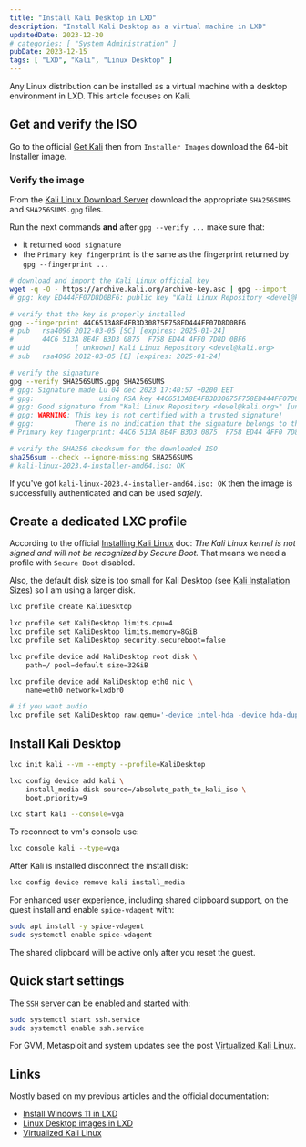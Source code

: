 ```yaml
---
title: "Install Kali Desktop in LXD"
description: "Install Kali Desktop as a virtual machine in LXD"
updatedDate: 2023-12-20
# categories: [ "System Administration" ]
pubDate: 2023-12-15
tags: [ "LXD", "Kali", "Linux Desktop" ]
---
```


Any Linux distribution can be installed as a virtual machine with a desktop environment in LXD. This article focuses on Kali.

## Get and verify the ISO

Go to the official [Get Kali](https://www.kali.org/get-kali/) then from `Installer Images` download the 64-bit Installer image.

### Verify the image

From the [Kali Linux Download Server](http://cdimage.kali.org/) download the appropriate `SHA256SUMS` and `SHA256SUMS.gpg` files.

Run the next commands **and** after `gpg --verify ...` make sure that:

- it returned `Good signature`
- the `Primary key fingerprint` is the same as the fingerprint returned by `gpg --fingerprint ...`

```sh
# download and import the Kali Linux official key
wget -q -O - https://archive.kali.org/archive-key.asc | gpg --import
# gpg: key ED444FF07D8D0BF6: public key "Kali Linux Repository <devel@kali.org>" [...]

# verify that the key is properly installed
gpg --fingerprint 44C6513A8E4FB3D30875F758ED444FF07D8D0BF6
# pub   rsa4096 2012-03-05 [SC] [expires: 2025-01-24]
#       44C6 513A 8E4F B3D3 0875  F758 ED44 4FF0 7D8D 0BF6
# uid           [ unknown] Kali Linux Repository <devel@kali.org>
# sub   rsa4096 2012-03-05 [E] [expires: 2025-01-24]

# verify the signature
gpg --verify SHA256SUMS.gpg SHA256SUMS
# gpg: Signature made Lu 04 dec 2023 17:40:57 +0200 EET
# gpg:                using RSA key 44C6513A8E4FB3D30875F758ED444FF07D8D0BF6
# gpg: Good signature from "Kali Linux Repository <devel@kali.org>" [unknown]
# gpg: WARNING: This key is not certified with a trusted signature!
# gpg:          There is no indication that the signature belongs to the owner.
# Primary key fingerprint: 44C6 513A 8E4F B3D3 0875  F758 ED44 4FF0 7D8D 0BF6

# verify the SHA256 checksum for the downloaded ISO
sha256sum --check --ignore-missing SHA256SUMS
# kali-linux-2023.4-installer-amd64.iso: OK
```

If you've got `kali-linux-2023.4-installer-amd64.iso: OK` then the image is successfully authenticated and can be used *safely*.

## Create a dedicated LXC profile

According to the official [Installing Kali Linux](https://www.kali.org/docs/installation/hard-disk-install/) doc: *The Kali Linux kernel is not signed and will not be recognized by Secure Boot.*
That means we need a profile with `Secure Boot` disabled.

Also, the default disk size is too small for Kali Desktop (see [Kali Installation Sizes](https://www.kali.org/docs/installation/installation-sizes/)) so I am using a larger disk.

```sh
lxc profile create KaliDesktop

lxc profile set KaliDesktop limits.cpu=4
lxc profile set KaliDesktop limits.memory=8GiB
lxc profile set KaliDesktop security.secureboot=false

lxc profile device add KaliDesktop root disk \
    path=/ pool=default size=32GiB

lxc profile device add KaliDesktop eth0 nic \
    name=eth0 network=lxdbr0

# if you want audio
lxc profile set KaliDesktop raw.qemu='-device intel-hda -device hda-duplex -audio spice'
```

## Install Kali Desktop

```sh
lxc init kali --vm --empty --profile=KaliDesktop

lxc config device add kali \
    install_media disk source=/absolute_path_to_kali_iso \
    boot.priority=9

lxc start kali --console=vga
```

To reconnect to vm's console use:

```sh
lxc console kali --type=vga
```

After Kali is installed disconnect the install disk:

```sh
lxc config device remove kali install_media
```

For enhanced user experience, including shared clipboard support, on the guest install and enable `spice-vdagent` with:

```sh
sudo apt install -y spice-vdagent
sudo systemctl enable spice-vdagent
```

The shared clipboard will be active only after you reset the guest.

## Quick start settings

The `SSH` server can be enabled and started with:

```sh
sudo systemctl start ssh.service
sudo systemctl enable ssh.service
```

For GVM, Metasploit and system updates see the post [Virtualized Kali Linux](/blog/virtual_kali).

## Links

Mostly based on my previous articles and the official documentation:

- [Install Windows 11 in LXD](/blog/windows11_in_lxd)
- [Linux Desktop images in LXD](/blog/linuxdesktop_in_lxd)
- [Virtualized Kali Linux](/blog/virtual_kali)
